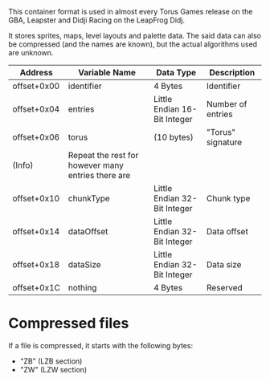 This container format is used in almost every Torus Games release on the GBA, Leapster and Didji Racing on the LeapFrog Didj.

It stores sprites, maps, level layouts and palette data. The said data can also be compressed (and the names are known), but the actual algorithms used are unknown.

| Address                        | Variable Name        | Data Type                         | Description                       |
|--------------------------------|----------------------|-----------------------------------|-----------------------------------|
| offset+0x00                    | identifier           | 4 Bytes                           | Identifier                        |
| offset+0x04                    | entries              | Little Endian 16-Bit Integer      | Number of entries                 |
| offset+0x06                    | torus                | (10 bytes)                        | "Torus" signature                 |
| (Info)                         | Repeat the rest for however many entries there are
| offset+0x10                    | chunkType            | Little Endian 32-Bit Integer      | Chunk type                        |
| offset+0x14                    | dataOffset           | Little Endian 32-Bit Integer      | Data offset                       |
| offset+0x18                    | dataSize             | Little Endian 32-Bit Integer      | Data size                         |
| offset+0x1C                    | nothing              | 4 Bytes                           | Reserved                          |

# Compressed files
If a file is compressed, it starts with the following bytes:
- "ZB" (LZB section)
- "ZW" (LZW section)
